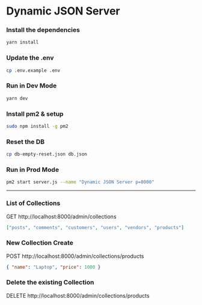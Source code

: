 # Dynamic JSON Server

### Install the dependencies

```bash
yarn install
```

### Update the .env

```bash
cp .env.example .env
```

### Run in Dev Mode

```bash
yarn dev
```

### Install pm2 & setup

```bash
sudo npm install -g pm2
```

### Reset the DB

```bash
cp db-empty-reset.json db.json
```

### Run in Prod Mode

```bash
pm2 start server.js --name "Dynamic JSON Server p=8000"
```

---

### List of Collections

GET http://localhost:8000/admin/collections

```json
["posts", "comments", "customers", "users", "vendors", "products"]
```

### New Collection Create

POST http://localhost:8000/admin/collections/products

```json
{ "name": "Laptop", "price": 1000 }
```

### Delete the existing Collection

DELETE http://localhost:8000/admin/collections/products
